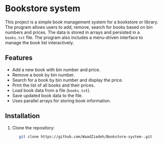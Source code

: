# Bookstore system 

This project is a simple book management system for a bookstore or library. The program allows users to add, remove, search for books based on bin numbers and prices. The data is stored in arrays and persisted in a `books.txt` file. The program also includes a menu-driven interface to manage the book list interactively.

## Features
- Add a new book with bin number and price.
- Remove a book by bin number.
- Search for a book by bin number and display the price.
- Print the list of all books and their prices.
- Load book data from a file (`books.txt`).
- Save updated book data to the file.
- Uses parallel arrays for storing book information.

## Installation
1. Clone the repository:
   ```bash
      git clone https://github.com/WaadZiadeh/Bookstore-system-.git
